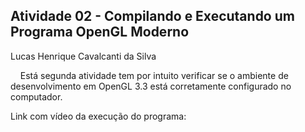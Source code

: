 <h2>Atividade 02 - Compilando e Executando um Programa OpenGL Moderno</h2>
<p>Lucas Henrique Cavalcanti da Silva</p>
<p>&nbsp&nbsp&nbsp Está segunda atividade tem por intuito verificar se o ambiente de desenvolvimento em OpenGL 3.3 está corretamente configurado no computador.</p>
<p>Link com vídeo da execução do programa:</p>
<a href="https://www.youtube.com/watch?v=HVdfIfb5DYA"></a>
